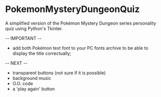 # PokemonMysteryDungeonQuiz
A simplified version of the Pokémon Mystery Dungeon series personality quiz using Python's Tkinter.


-- IMPORTANT --
* add both Pokémon text font to your PC fonts archive to be able to display the title correctually;

-- NEXT -- 
* transparent buttons (not sure if it is possible)
* background music
* O.O. code
* a 'play again' button
